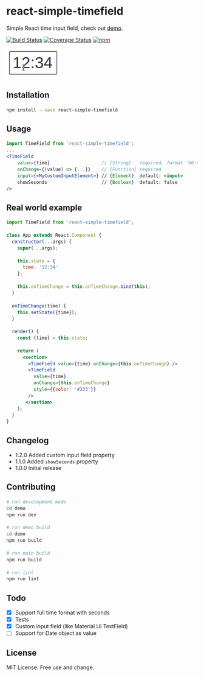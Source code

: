 # react-simple-timefield

Simple React time input field, check out [demo](https://antonfisher.com/react-simple-timefield/).

[![Build Status](https://travis-ci.org/antonfisher/react-simple-timefield.svg?branch=master)](https://travis-ci.org/antonfisher/react-simple-timefield)
[![Coverage Status](https://coveralls.io/repos/github/antonfisher/react-simple-timefield/badge.svg?branch=master)](https://coveralls.io/github/antonfisher/react-simple-timefield?branch=master)
[![npm](https://img.shields.io/npm/v/react-simple-timefield.svg)](https://www.npmjs.com/package/react-simple-timefield)

[![Demo](docs/demo.gif)](https://antonfisher.com/react-simple-timefield/)

## Installation
```bash
npm install --save react-simple-timefield
```

## Usage
```jsx
import TimeField from 'react-simple-timefield';
...
<TimeField
    value={time}                   // {String}   required, format '00:00' or '00:00:00'
    onChange={(value) => {...}}    // {Function} required
    input={<MyCustomInputElement>} // {Element}  default: <input>
    showSeconds                    // {Boolean}  default: false
/>
```

## Real world example
```jsx
import TimeField from 'react-simple-timefield';

class App extends React.Component {
  constructor(...args) {
    super(...args);

    this.state = {
      time: '12:34'
    };

    this.onTimeChange = this.onTimeChange.bind(this);
  }

  onTimeChange(time) {
    this.setState({time});
  }
  
  render() {
    const {time} = this.state;
  
    return (
      <section>
        <TimeField value={time} onChange={this.onTimeChange} />
        <TimeField
          value={time}
          onChange={this.onTimeChange}
          style={{color: '#333'}}
        />
       </section>
    );
  }
}
```

## Changelog
* 1.2.0 Added custom input field property
* 1.1.0 Added `showSeconds` property
* 1.0.0 Initial release

## Contributing
```bash
# run development mode
cd demo
npm run dev

# run demo build
cd demo
npm run build

# run main build
npm run build

# run lint
npm run lint
```

## Todo
- [x] Support full time format with seconds
- [x] Tests
- [x] Custom input field (like Material UI TextField)
- [ ] Support for Date object as value

## License
MIT License. Free use and change. 